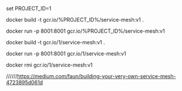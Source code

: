 
set PROJECT_ID=1

docker build -t gcr.io/%PROJECT_ID%/service-mesh:v1 .

docker run -p 8001:8001 gcr.io/%PROJECT_ID%/service-mesh:v1



docker build -t gcr.io/1/service-mesh:v1 .

docker run -p 8001:8001 gcr.io/1/service-mesh:v1

docker rmi gcr.io/1/service-mesh:v1


//////https://medium.com/faun/building-your-very-own-service-mesh-4723895d061d
